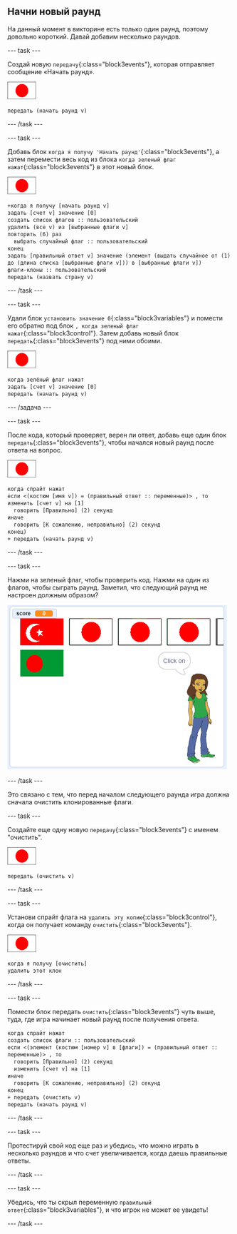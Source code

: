 ## Начни новый раунд

На данный момент в викторине есть только один раунд, поэтому довольно короткий. Давай добавим несколько раундов.

--- task ---

Создай новую `передачу`{:class="block3events"}, которая отправляет сообщение «Начать раунд».

![Спрайт флага](images/flag-sprite.png)

```blocks3
передать (начать раунд v)
```

--- /task ---

--- task ---

Добавь блок `когда я получу 'Начать раунд'`{:class="block3events"}, а затем перемести весь код из блока `когда зеленый флаг нажат`{:class="block3events"} в этот новый блок.

![Спрайт флага](images/flag-sprite.png)

```blocks3
+когда я получу [начать раунд v]
задать [счет v] значение [0]
создать список флагов :: пользовательский
удалить (все v) из [выбранные флаги v]
повторить (6) раз 
  выбрать случайный флаг :: пользовательский
конец
задать [правильный ответ v] значение (элемент (выдать случайное от (1) до (длина списка [выбранные флаги v])) в [выбранные флаги v])
флаги-клоны :: пользовательский
передать (назвать страну v)
```

--- /task ---

--- task ---

Удали блок `установить значение 0`{:class="block3variables"} и помести его обратно под блок `, когда зеленый флаг нажат`{:class="block3control"}. Затем добавь новый блок `передать`{:class="block3events"} под ними обоими.

![Спрайт флага](images/flag-sprite.png)

```blocks3
когда зелёный флаг нажат
задать [счет v] значение [0]
передать (начать раунд v)
```

--- /задача ---

--- task ---

После кода, который проверяет, верен ли ответ, добавь еще один блок `передать`{:class="block3events"}, чтобы начался новый раунд после ответа на вопрос.

![Спрайт флага](images/flag-sprite.png)

```blocks3
когда спрайт нажат
если <(костюм [имя v]) = (правильный ответ :: переменные)> , то 
изменить [счет v] на [1]
  говорить [Правильно] (2) секунд
иначе 
  говорить [К сожалению, неправильно] (2) секунд
конец)
+ передать (начать раунд v)
```

--- /task ---

--- task ---

Нажми на зеленый флаг, чтобы проверить код. Нажми на один из флагов, чтобы сыграть раунд. Заметил, что следующий раунд не настроен должным образом?

![Следующий раунд не работает](images/next-round-does-not-work.png)

--- /task ---

Это связано с тем, что перед началом следующего раунда игра должна сначала очистить клонированные флаги.

--- task ---

Создайте еще одну новую `передачу`{:class="block3events"} с именем "очистить".

![Спрайт флага](images/flag-sprite.png)

```blocks3
передать (очистить v)
```

--- /task ---

--- task ---

Установи спрайт флага на `удалить эту копию`{:class="block3control"}, когда он получает команду `очистить`{:class="block3events"}.

![Спрайт флага](images/flag-sprite.png)

```blocks3
когда я получу [очистить]
удалить этот клон
```

--- /task ---

--- task ---

Помести блок передать `очистить`{:class="block3events"} чуть выше, туда, где игра начинает новый раунд после получения ответа.

```blocks3
когда спрайт нажат
создать список флаги :: пользовательский
если <(элемент (костюм [номер v] в [флаги]) = (правильный ответ :: переменные)> , то 
  говорить [Правильно] (2) секунд
  изменить [счет v] на [1]
иначе 
  говорить [К сожалению, неправильно] (2) секунд
конец
+ передать (очистить v)
передать (начать раунд v)
```

--- /task ---

--- task ---

Протестируй свой код еще раз и убедись, что можно играть в несколько раундов и что счет увеличивается, когда даешь правильные ответы.

--- /task ---

--- task ---

Убедись, что ты скрыл переменную `правильный ответ`{:class="block3variables"}, и что игрок не может ее увидеть!

--- /task ---